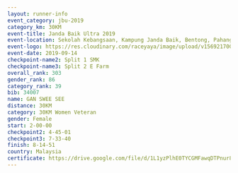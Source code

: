 ```yaml
---
layout: runner-info 
event_category: jbu-2019 
category_km: 30KM 
event-title: Janda Baik Ultra 2019 
event-location: Sekolah Kebangsaan, Kampung Janda Baik, Bentong, Pahang, Malaysia 
event-logo: https://res.cloudinary.com/raceyaya/image/upload/v1569217009/logo/janda-baik_vch1pc.jpg 
event-date: 2019-09-14 
checkpoint-name2: Split 1 SMK 
checkpoint-name3: Split 2 E Farm 
overall_rank: 303
gender_rank: 86
category_rank: 39
bib: 34007
name: GAN SWEE SEE
distance: 30KM
category: 30KM Women Veteran
gender: Female
start: 2-00-00
checkpoint2: 4-45-01
checkpoint3: 7-33-40
finish: 8-14-51
country: Malaysia
certificate: https://drive.google.com/file/d/1L1yzPlhE0TYCGMFawqDTPnur8xbBoxDA/view?usp=sharing
---
```

